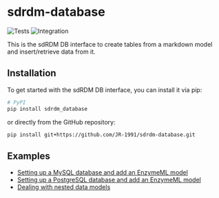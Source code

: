 # sdrdm-database

![Tests](https://github.com/JR-1991/sdrdm-database/actions/workflows/test.yml/badge.svg) ![Integration](https://github.com/JR-1991/sdrdm-database/actions/workflows/integration.yml/badge.svg)

This is the sdRDM DB interface to create tables from a markdown model and insert/retrieve data from it.

## Installation

To get started with the sdRDM DB interface, you can install it via pip:

```bash
# PyPI
pip install sdrdm_database
```

or directly from the GitHub repository:

```bash
pip install git+https://github.com/JR-1991/sdrdm-database.git
```

## Examples

* [Setting up a MySQL database and add an EnzymeML model](./examples/mysql/)
* [Setting up a PostgreSQL database and add an EnzymeML model](./examples/postgres/)
* [Dealing with nested data models](./examples/nested-data/)
